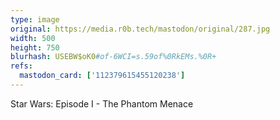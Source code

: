 ```yaml
---
type: image
original: https://media.r0b.tech/mastodon/original/287.jpg
width: 500
height: 750
blurhash: USEBW$oK0#of-6WCI=s.59of%0RkEMs.%0R+
refs:
  mastodon_card: ['112379615455120238']
---
```


Star Wars: Episode I - The Phantom Menace
